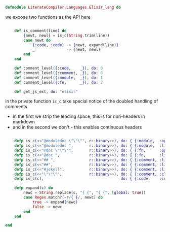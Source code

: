 ```elixir
defmodule LiterateCompiler.Languages.Elixir_lang do

```

we expose two functions as the API here

```elixir

	def is_comment(line) do
		{newt, newl} = is_c(String.trim(line))
		case newt do
			{:code, :code} -> {newt, expand(line)}
			_              -> {newt, newl}
		end
	end

	def comment_level({:code,    _}), do: 0
	def comment_level({:comment, _}), do: 0
	def comment_level({:module,  _}), do: 1
	def comment_level({:fn,      _}), do: 2

	def get_js_ext, do: "elixir"

```

in the private function `is_c` take special notice of the doubled handling of
comments

* in the first we strip the leading space, this is for non-headers in markdown
* and in the second we don't - this enables continuous headers

```elixir

	defp is_c(<<"@moduledoc \"\"\"", r::binary>>), do: { {:module,  :open},  r}
	defp is_c(<<"@moduledoc ",       r::binary>>), do: { {:module,  :line},  r}
	defp is_c(<<"@doc \"\"\"",       r::binary>>), do: { {:fn,      :open},  r}
	defp is_c(<<"@doc ",             r::binary>>), do: { {:fn,      :line},  r}
	defp is_c(<<"## ", 				 r::binary>>), do: { {:comment, :line},  r}
	defp is_c(<<"##", 				 r::binary>>), do: { {:comment, :line},  r}
	defp is_c(<<"#jekyll", 		     r::binary>>), do: { {:comment, :line},  r}
	defp is_c(<<"\"\"\"", 			 r::binary>>), do: { {:comment, :close}, r}
	defp is_c(c),                                  do: { {:code,    :code},  c}

	defp expand(c) do
		newc = String.replace(c, "{ {", "{ {", [global: true])
		case Regex.match?(~r/{ {/, newc) do
			true -> expand(newc)
			false -> newc
		end
	end

end
```
